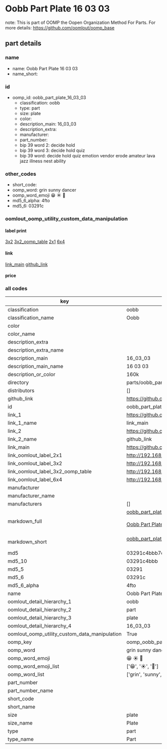 # Oobb Part Plate 16 03 03  

note: This is part of OOMP the Oopen Organization Method For Parts. For more details: https://github.com/oomlout/oomp_base

##  part details





### name
* name: Oobb Part Plate 16 03 03
* name_short: 
### id
* oomp_id: oobb_part_plate_16_03_03
  * classification: oobb
  * type: part
  * size: plate
  * color: 
  * description_main: 16_03_03
  * description_extra: 
  * manufacturer: 
  * part_number: 
  * bip 39 word 2: decide hold
  * bip 39 word 3: decide hold quiz
  * bip 39 word: decide hold quiz emotion vendor erode amateur lava jazz illness nest ability

### other_codes
* short_code: 
* oomp_word: grin sunny dancer
* oomp_word_emoji :grin: :sunny: :dancer:
* md5_6_alpha: 4fto
* md5_6: 03291c






### oomlout_oomp_utility_custom_data_manipulation
#### label print
[3x2](http://192.168.1.245:1112/?label=oomp%204fto)
[3x2_oomp_table](http://192.168.1.107:1112/?label=oomp%204fto)
[2x1](http://192.168.1.242:1112/?label=oomp%204fto)
[6x4](http://192.168.1.55:1112/?label=oomp%204fto)    

#### link

[link_main](https://github.com/oomlout/oomlout_oomp_current_version_messy/tree/main/parts/oobb_part_plate_16_03_03) [github_link](https://github.com/oomlout/oomlout_oomp_part_src/tree/main/parts/oobb_part_plate_16_03_03)                             

#### price







### all codes 
| key | value |  
| --- | --- |  
| classification | oobb |  
| classification_name | Oobb |  
| color |  |  
| color_name |  |  
| description_extra |  |  
| description_extra_name |  |  
| description_main | 16_03_03 |  
| description_main_name | 16 03 03 |  
| description_or_color | 160k |  
| directory | parts/oobb_part_plate_16_03_03 |  
| distributors | [] |  
| github_link | https://github.com/oomlout/oomlout_oomp_part_src/tree/main/parts/oobb_part_plate_16_03_03 |  
| id | oobb_part_plate_16_03_03 |  
| link_1 | https://github.com/oomlout/oomlout_oomp_current_version_messy/tree/main/parts/oobb_part_plate_16_03_03 |  
| link_1_name | link_main |  
| link_2 | https://github.com/oomlout/oomlout_oomp_part_src/tree/main/parts/oobb_part_plate_16_03_03 |  
| link_2_name | github_link |  
| link_main | https://github.com/oomlout/oomlout_oomp_current_version_messy/tree/main/parts/oobb_part_plate_16_03_03 |  
| link_oomlout_label_2x1 | http://192.168.1.242:1112/?label=oomp%204fto |  
| link_oomlout_label_3x2 | http://192.168.1.245:1112/?label=oomp%204fto |  
| link_oomlout_label_3x2_oomp_table | http://192.168.1.107:1112/?label=oomp%204fto |  
| link_oomlout_label_6x4 | http://192.168.1.55:1112/?label=oomp%204fto |  
| manufacturer |  |  
| manufacturer_name |  |  
| manufacturers | [] |  
| markdown_full | [oobb_part_plate_16_03_03](https://github.com/oomlout/oomlout_oomp_current_version_messy/tree/main/parts/oobb_part_plate_16_03_03)<br>[](https://github.com/oomlout/oomlout_oomp_current_version_messy/tree/main/parts/oobb_part_plate_16_03_03)<br>[Oobb Part Plate 16 03 03](https://github.com/oomlout/oomlout_oomp_current_version_messy/tree/main/parts/oobb_part_plate_16_03_03)<br><br> |  
| markdown_short | [oobb_part_plate_16_03_03](https://github.com/oomlout/oomlout_oomp_current_version_messy/tree/main/parts/oobb_part_plate_16_03_03)<br><br> |  
| md5 | 03291c4bbb7dc0f53279148d5fdb21c6 |  
| md5_10 | 03291c4bbb |  
| md5_5 | 03291 |  
| md5_6 | 03291c |  
| md5_6_alpha | 4fto |  
| name | Oobb Part Plate 16 03 03 |  
| oomlout_detail_hierarchy_1 | oobb |  
| oomlout_detail_hierarchy_2 | part |  
| oomlout_detail_hierarchy_3 | plate |  
| oomlout_detail_hierarchy_4 | 16_03_03 |  
| oomlout_oomp_utility_custom_data_manipulation | True |  
| oomp_key | oomp_oobb_part_plate_16_03_03 |  
| oomp_word | grin sunny dancer |  
| oomp_word_emoji | :grin: :sunny: :dancer: |  
| oomp_word_emoji_list | [':grin:', ':sunny:', ':dancer:'] |  
| oomp_word_list | ['grin', 'sunny', 'dancer'] |  
| part_number |  |  
| part_number_name |  |  
| short_code |  |  
| short_name |  |  
| size | plate |  
| size_name | Plate |  
| type | part |  
| type_name | Part |  
